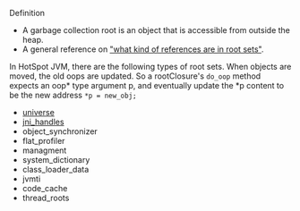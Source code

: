 Definition
  - A garbage collection root is an object that is accessible from outside the heap.
  - A general reference on ["what kind of references are in root sets"](http://stackoverflow.com/questions/6366211/what-are-the-roots).

In HotSpot JVM, there are the following types of root sets. When objects are moved, the old oops are updated. So a rootClosure's `do_oop` method expects an oop\* type argument p, and eventually update the \*p content to be the new address `*p = new_obj;` 
  - [universe](universe-roots.md)
  - [jni_handles](jni-handles-roots.md)
  - object_synchronizer
  - flat_profiler
  - managment
  - system_dictionary
  - class_loader_data
  - jvmti
  - code_cache
  - thread_roots

